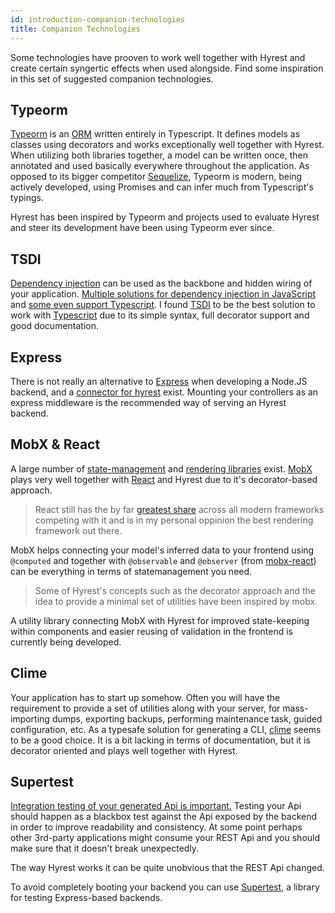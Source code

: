 ```yaml
---
id: introduction-companion-technologies
title: Companion Technologies
---
```


Some technologies have prooven to work well together with Hyrest and create certain syngertic effects when used alongside.
Find some inspiration in this set of suggested companion technologies.

## Typeorm

[Typeorm](http://typeorm.io/) is an [ORM](introduction-architectural-inspirations#use-an-orm) written entirely in Typescript.
It defines models as classes using decorators and works exceptionally well together with Hyrest.
When utilizing both libraries together, a model can be written once, then annotated and used basically everywhere throughout the application.
As opposed to its bigger competitor [Sequelize](http://docs.sequelizejs.com/), Typeorm is modern, being actively developed, using Promises and can infer much from Typescript's typings.

Hyrest has been inspired by Typeorm and projects used to evaluate Hyrest and steer its development have been using Typeorm ever since.

## TSDI

[Dependency injection](architectural-inspirations#dependency-injection) can be used as the backbone and hidden wiring of your application.
[Multiple solutions for dependency injection in JavaScript](https://www.npmjs.com/search?q=keywords:dependency%20injection) and [some even support Typescript](https://www.npmjs.com/search?q=keywords%3Adependency%20injection%20typescript).
I found [TSDI](https://tsdi.js.org/) to be the best solution to work with [Typescript](https://www.typescriptlang.org/) due to its simple syntax, full decorator support and good documentation.

## Express

There is not really an alternative to [Express](https://expressjs.com/) when developing a Node.JS backend, and a [connector for hyrest](https://www.npmjs.com/hyrest-express) exist.
Mounting your controllers as an express middleware is the recommended way of serving an Hyrest backend.

## MobX & React

A large number of [state-management](https://www.npmjs.com/search?q=keywords:state) and [rendering libraries](https://en.wikipedia.org/wiki/List_of_JavaScript_libraries#Web-application_related_(MVC,_MVVM)) exist.
[MobX](https://mobx.js.org/) plays very well together with [React](https://reactjs.org/) and Hyrest due to it's decorator-based approach.

> React still has the by far [greatest share](https://www.npmtrends.com/angular-vs-react-vs-vue) across all modern frameworks competing with it and is in my personal oppinion the best rendering framework out there.

MobX helps connecting your model's inferred data to your frontend using `@computed` and together with `@observable` and `@observer` (from [mobx-react](https://github.com/mobxjs/mobx-react)) can be everything in terms of statemanagement you need.

> Some of Hyrest's concepts such as the decorator approach and the idea to provide a minimal set of utilities have been inspired by mobx.

A utility library connecting MobX with Hyrest for improved state-keeping within components and easier reusing of validation in the frontend is currently being developed.

## Clime

Your application has to start up somehow.
Often you will have the requirement to provide a set of utilities along with your server, for mass-importing dumps, exporting backups, performing maintenance task, guided configuration, etc.
As a typesafe solution for generating a CLI, [clime](https://github.com/vilic/clime) seems to be a good choice.
It is a bit lacking in terms of documentation, but it is decorator oriented and plays well together with Hyrest.

## Supertest

[Integration testing of your generated Api is important.](https://blog.udemy.com/api-testing/)
Testing your Api should happen as a blackbox test against the Api exposed by the backend in order to improve readability and consistency.
At some point perhaps other 3rd-party applications might consume your REST Api and you should make sure that it doesn't break unexpectedly.

The way Hyrest works it can be quite unobvious that the REST Api changed.

To avoid completely booting your backend you can use [Supertest](https://github.com/visionmedia/supertest), a library for testing Express-based backends.

